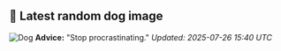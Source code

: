 ## 🐶 Latest random dog image
![Dog](https://images.dog.ceo/breeds/retriever-golden/dogs.boris.jasper.nixon.jpg)
**Advice:** "Stop procrastinating."
*Updated: 2025-07-26 15:40 UTC*
